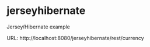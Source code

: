 # jerseyhibernate
Jersey/Hibernate example


URL:
http://localhost:8080/jerseyhibernate/rest/currency
